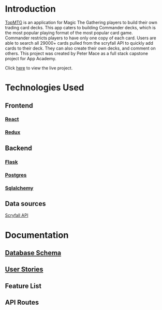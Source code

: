 # Introduction

[TopMTG](https://topmtg.herokuapp.com/) is an application for Magic The Gathering players to build their own trading card decks. This app caters to building Commander decks, which is the most popular playing format of the most popular card game. Commander restricts players to have only one copy of each card. Users are able to search all 29000+ cards pulled from the scryfall API to quickly add cards to their deck. They can also create their own decks, and comment on others. This project was created by Peter Mace as a full stack capstone project for App Academy.

Click [here](https://topmtg.herokuapp.com/) to view the live project.

#  Technologies Used
## Frontend
### [React](https://reactjs.org/docs/react-api.html)
### [Redux](https://redux.js.org/api/api-reference)

## Backend

### [Flask](https://flask.palletsprojects.com/en/2.0.x/)

### [Postgres](https://www.postgresql.org/docs/)

### [Sqlalchemy](https://flask-sqlalchemy.palletsprojects.com/en/2.x/)

## Data sources
[Scryfall API](https://scryfall.com/docs/api)


# Documentation
## [Database Schema](https://github.com/PeterMace/topmtg/wiki/Database-Schema)
## [User Stories](https://github.com/PeterMace/topmtg/wiki/User-Stories)
## Feature List
## API Routes
  
